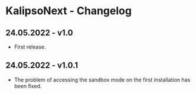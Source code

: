 # KalipsoNext - Changelog

## 24.05.2022 - **v1.0**
- First release.

## 24.05.2022 - **v1.0.1**
- The problem of accessing the sandbox mode on the first installation has been fixed.